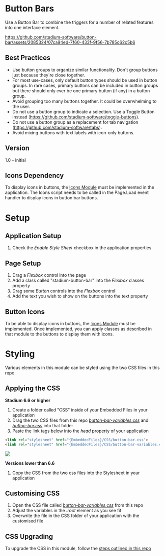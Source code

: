 # Button Bars

Use a Button Bar to combine the triggers for a number of related features into one interface element. 

https://github.com/stadium-software/button-bar/assets/2085324/07ca94ed-7f60-433f-9f56-7b785c62c5b6

## Best Practices
- Use button groups to organize similar functionality. Don't group buttons just because they're close together.
- For most use-cases, only default button types should be used in button groups. In rare cases, primary buttons can be included in button groups but there should only ever be one primary button (if any) in a button group.
- Avoid grouping too many buttons together. It could be overwhelming to the user.
- Do not use a button group to indicate a selection. Use a Toggle Button instead (https://github.com/stadium-software/toggle-buttons).
- Do not use a button group as a replacement for tab navigation (https://github.com/stadium-software/tabs).
- Avoid mixing buttons with text labels with icon-only buttons.

## Version 
1.0 - initial

## Icons Dependency
To display icons in buttons, the [Icons Module](https://github.com/stadium-software/icons) must be implemented in the application. The Icons script needs to be called in the Page.Load event handler to display icons in button bar buttons. 

# Setup

## Application Setup
1. Check the *Enable Style Sheet* checkbox in the application properties

## Page Setup
1. Drag a *Flexbox* control into the page 
2. Add a class called "stadium-button-bar" into the *Flexbox* classes property
3. Drag some *Button* controls into the *Flexbox* control
4. Add the text you wish to show on the buttons into the text property

## Button Icons
To be able to display icons in buttons, the [Icons Module](https://github.com/stadium-software/icons) must be implemented. Once implemented, you can apply classes as described in that module to the buttons to display them with icons. 

# Styling
Various elements in this module can be styled using the two CSS files in this repo

## Applying the CSS

**Stadium 6.6 or higher**
1. Create a folder called "CSS" inside of your Embedded Files in your application
2. Drag the two CSS files from this repo [*button-bar-variables.css*](button-bar-variables.css) and [*button-bar.css*](button-bar.css) into that folder
3. Paste the link tags below into the *head* property of your application
```html
<link rel="stylesheet" href="{EmbeddedFiles}/CSS/button-bar.css">
<link rel="stylesheet" href="{EmbeddedFiles}/CSS/button-bar-variables.css">
``` 

![](images/ApplicationHeadProp.png)

**Versions lower than 6.6**
1. Copy the CSS from the two css files into the Stylesheet in your application

## Customising CSS
1. Open the CSS file called [*button-bar-variables.css*](button-bar-variables.css) from this repo
2. Adjust the variables in the *:root* element as you see fit
3. Overwrite the file in the CSS folder of your application with the customised file

## CSS Upgrading
To upgrade the CSS in this module, follow the [steps outlined in this repo](https://github.com/stadium-software/samples-upgrading)
